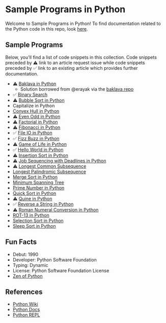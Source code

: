 # Sample Programs in Python

Welcome to Sample Programs in Python! To find documentation related to the Python 
code in this repo, look [here][trc-python-docs].

## Sample Programs

Below, you'll find a list of code snippets in this collection.
Code snippets preceded by :warning: link to an article request 
issue while code snippets preceded by :white_check_mark: link
to an existing article which provides further documentation.

- :warning: [Baklava in Python][baklava-article-issue]
  - Solution borrowed from @erayak via the [baklava repo][baklava-repo]
- :white_check_mark: [Binary Search][binary-search-article]
- :warning: [Bubble Sort in Python][bubble-sort-article-issue]
- Capitalize in Python
- [Convex Hull in Python][44]
- :warning: [Even Odd in Python][even-odd-article-issue]
- :warning: [Factorial in Python][factorial-article-issue]
- :warning: [Fibonacci in Python][fibonacci-article-issue]
- :white_check_mark: [File IO in Python][file-io-article]
- :white_check_mark: [Fizz Buzz in Python][fizz-buzz-article]
- :warning: [Game of Life in Python][game-of-life-article-issue]
- :white_check_mark: [Hello World in Python][hello-world-article]
- :warning: [Insertion Sort in Python][insertion-sort-article-issue]
- :warning: [Job Sequencing with Deadlines in Python][job-sequencing-article-issue]
- :warning: [Longest Common Subsequence][lcs-article-issue]
- [Longest Palindromic Subsequence][42]
- [Merge Sort in Python][merge-sort-article-issue]
- [Minimum Spanning Tree][43]
- [Prime Number in Python][prime-number-article-issue]
- [Quick Sort in Python][37]
- :warning: [Quine in Python][quine-article-issue]
- :white_check_mark: [Reverse a String in Python][reverse-a-string-article]
- :warning: [Roman Numeral Conversion in Python][roman-numeral-article-issue]
- [ROT-13 in Python][38]
- [Selection Sort in Python][39]
- [Sleep Sort in Python][45]

## Fun Facts

- Debut: 1990
- Developer: Python Software Foundation
- Typing: Dynamic
- License: Python Software Foundation License
- [Zen of Python][zen-of-python]

## References

- [Python Wiki][python-wiki]
- [Python Docs][python-website]
- [Python REPL][python-online-repl]

[baklava-repo]: https://github.com/toturkmen/baklava
[python-online-repl]: https://repl.it/languages/python3
[python-website]: https://www.python.org/
[python-wiki]: https://en.wikipedia.org/wiki/Python_(programming_language)
[zen-of-python]: https://www.python.org/dev/peps/pep-0020/

[binary-search-article]: https://sample-programs.therenegadecoder.com/projects/binary-search/python/
[file-io-article]: https://therenegadecoder.com/code/file-io-in-python/
[fizz-buzz-article]: https://therenegadecoder.com/code/fizz-buzz-in-python/
[hello-world-article]: https://therenegadecoder.com/code/hello-world-in-python/
[reverse-a-string-article]: https://therenegadecoder.com/code/reverse-a-string-in-python/
[trc-python-docs]: https://sample-programs.therenegadecoder.com/languages/python/

[baklava-article-issue]: https://github.com/TheRenegadeCoder/sample-programs-website/issues/190
[bubble-sort-article-issue]: https://github.com/TheRenegadeCoder/sample-programs-website/issues/125
[even-odd-article-issue]: https://github.com/TheRenegadeCoder/sample-programs-website/issues/389
[factorial-article-issue]: https://github.com/TheRenegadeCoder/sample-programs-website/issues/115
[fibonacci-article-issue]: https://github.com/TheRenegadeCoder/sample-programs-website/issues/173
[game-of-life-article-issue]: https://github.com/jrg94/sample-programs/issues/111
[insertion-sort-article-issue]: https://github.com/TheRenegadeCoder/sample-programs-website/issues/114
[job-sequencing-article-issue]: https://github.com/TheRenegadeCoder/sample-programs-website/issues/70
[lcs-article-issue]: https://github.com/TheRenegadeCoder/sample-programs-website/issues/90
[merge-sort-article-issue]: https://github.com/TheRenegadeCoder/sample-programs-website/issues/113
[prime-number-article-issue]: https://github.com/TheRenegadeCoder/sample-programs-website/issues/112
[quine-article-issue]: https://github.com/TheRenegadeCoder/sample-programs-website/issues/223
[roman-numeral-article-issue]: https://github.com/TheRenegadeCoder/sample-programs-website/issues/171

[37]: https://github.com/TheRenegadeCoder/sample-programs-website/issues/111
[38]: https://github.com/TheRenegadeCoder/sample-programs-website/issues/305
[39]: https://github.com/TheRenegadeCoder/sample-programs-website/issues/110
[42]: https://github.com/TheRenegadeCoder/sample-programs/blob/master/archive/p/python/longest_palindrome_substring.py
[43]: https://github.com/TheRenegadeCoder/sample-programs/issues/1536
[44]: https://github.com/TheRenegadeCoder/sample-programs/issues/1535
[45]: https://github.com/TheRenegadeCoder/sample-programs/issues/1988
